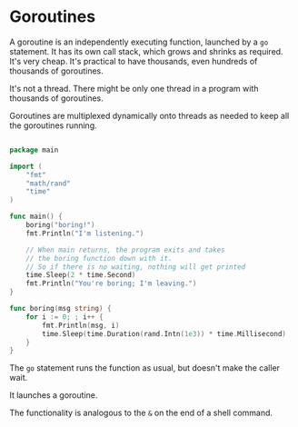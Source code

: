 # Goroutines

A goroutine is an independently executing function, launched by a
`go` statement. It has its own call stack, which grows and
shrinks as required. It's very cheap. It's practical to have
thousands, even hundreds of thousands of goroutines.

It's not a thread. There might be only one thread in a program
with thousands of goroutines.

Goroutines are multiplexed dynamically onto threads as needed
to keep all the goroutines running.

```go

package main

import (
    "fmt"
    "math/rand"
    "time"
)

func main() {
    boring("boring!")
    fmt.Println("I'm listening.")

    // When main returns, the program exits and takes
    // the boring function down with it.
    // So if there is no waiting, nothing will get printed
    time.Sleep(2 * time.Second)
    fmt.Println("You're boring; I'm leaving.")
}

func boring(msg string) {
    for i := 0; ; i++ {
        fmt.Println(msg, i)
        time.Sleep(time.Duration(rand.Intn(1e3)) * time.Millisecond)
    }
}

```

The `go` statement runs the function as usual, but doesn't make the caller wait.

It launches a goroutine.

The functionality is analogous to the `&` on the end of a shell command.
